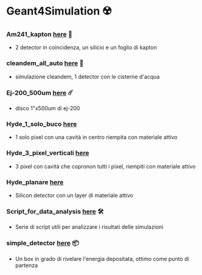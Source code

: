 # Geant4Simulation :radioactive:

### Am241_kapton [here](Am241_kapton) :hyacinth:
  - 2 detector in coincidenza, un silicio e un foglio di kapton

### cleandem_all_auto [here](cleandem_all_auto) :robot:
  - simulazione cleandem, 1 detector con le cisterne d'acqua

### Ej-200_500um [here](Ej-200_500um) :comet:
  - disco 1"x500um di ej-200

### Hyde_1_solo_buco [here](Hyde_1_solo_buco)
  - 1 solo pixel con una cavità in centro riempita con materiale attivo

### Hyde_3_pixel_verticali [here](Hyde_3_pixel_verticali) 
  -  3 pixel con cavità che copronon tutti i pixel, riempiti con materiale attivo

### Hyde_planare [here](Hyde_planare)
  - Silicon detector con un layer di materiale attivo

### Script_for_data_analysis [here](Script_for_data_analysis) :hammer_and_wrench:
  - Serie di script utili per analizzare i risultati delle simulazioni

### simple_detector [here](simple_detector) :package:
  - Un box in grado di rivelare l'energia depositata, ottimo come punto di partenza

